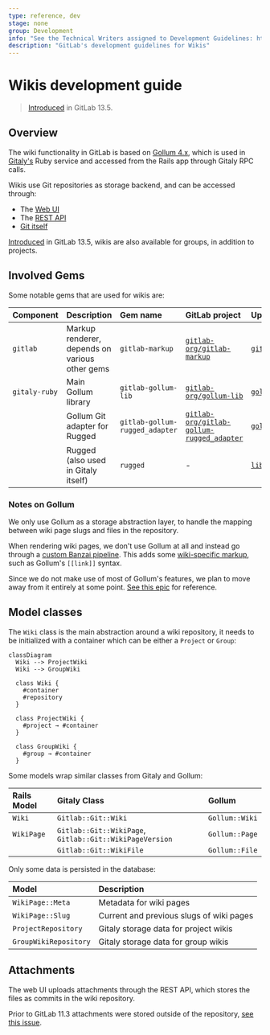 ```yaml
---
type: reference, dev
stage: none
group: Development
info: "See the Technical Writers assigned to Development Guidelines: https://about.gitlab.com/handbook/engineering/ux/technical-writing/#assignments-to-development-guidelines"
description: "GitLab's development guidelines for Wikis"
---
```


# Wikis development guide

> [Introduced](https://gitlab.com/gitlab-org/gitlab/-/issues/227027) in GitLab 13.5.

## Overview

The wiki functionality in GitLab is based on [Gollum 4.x](https://github.com/gollum/gollum/),
which is used in [Gitaly's](gitaly.md) Ruby service and accessed from the Rails app through Gitaly RPC calls.

Wikis use Git repositories as storage backend, and can be accessed through:

- The [Web UI](../user/project/wiki/index.md)
- The [REST API](../api/wikis.md)
- [Git itself](../user/project/wiki/#adding-and-editing-wiki-pages-locally)

[Introduced](https://gitlab.com/groups/gitlab-org/-/epics/2214) in GitLab 13.5, wikis are also available
for groups, in addition to projects.

## Involved Gems

Some notable gems that are used for wikis are:

| Component     | Description                                    | Gem name                       | GitLab project                                                                                          | Upstream project                                                    |
|:--------------|:-----------------------------------------------|:-------------------------------|:--------------------------------------------------------------------------------------------------------|:--------------------------------------------------------------------|
| `gitlab`      | Markup renderer, depends on various other gems | `gitlab-markup`                | [`gitlab-org/gitlab-markup`](https://gitlab.com/gitlab-org/gitlab-markup)                               | [`github/markup`](https://github.com/github/markup)                 |
| `gitaly-ruby` | Main Gollum library                            | `gitlab-gollum-lib`            | [`gitlab-org/gollum-lib`](https://gitlab.com/gitlab-org/gollum-lib)                                     | [`gollum/gollum-lib`](https://github.com/gollum/gollum-lib)         |
|               | Gollum Git adapter for Rugged                  | `gitlab-gollum-rugged_adapter` | [`gitlab-org/gitlab-gollum-rugged_adapter`](https://gitlab.com/gitlab-org/gitlab-gollum-rugged_adapter) | [`gollum/rugged_adapter`](https://github.com/gollum/rugged_adapter) |
|               | Rugged (also used in Gitaly itself)            | `rugged`                       | -                                                                                                       | [`libgit2/rugged`](https://github.com/libgit2/rugged)               |

### Notes on Gollum

We only use Gollum as a storage abstraction layer, to handle the mapping between wiki page slugs and files in the repository.

When rendering wiki pages, we don't use Gollum at all and instead go through a
[custom Banzai pipeline](https://gitlab.com/gitlab-org/gitlab/blob/master/lib/banzai/pipeline/wiki_pipeline.rb).
This adds some [wiki-specific markup](../user/markdown.md#wiki-specific-markdown), such as Gollum's `[[link]]` syntax.

Since we do not make use of most of Gollum's features, we plan to move away from it entirely at some point.
[See this epic](https://gitlab.com/groups/gitlab-org/-/epics/2381) for reference.

## Model classes

The `Wiki` class is the main abstraction around a wiki repository, it needs to be initialized
with a container which can be either a `Project` or `Group`:

```mermaid
classDiagram
  Wiki --> ProjectWiki
  Wiki --> GroupWiki

  class Wiki {
    #container
    #repository
  }

  class ProjectWiki {
    #project → #container
  }

  class GroupWiki {
    #group → #container
  }
```

Some models wrap similar classes from Gitaly and Gollum:

| Rails Model | Gitaly Class                                            | Gollum         |
|:------------|:--------------------------------------------------------|:---------------|
| `Wiki`      | `Gitlab::Git::Wiki`                                     | `Gollum::Wiki` |
| `WikiPage`  | `Gitlab::Git::WikiPage`, `Gitlab::Git::WikiPageVersion` | `Gollum::Page` |
|             | `Gitlab::Git::WikiFile`                                 | `Gollum::File` |

Only some data is persisted in the database:

| Model                 | Description                              |
|:----------------------|:-----------------------------------------|
| `WikiPage::Meta`      | Metadata for wiki pages                  |
| `WikiPage::Slug`      | Current and previous slugs of wiki pages |
| `ProjectRepository`   | Gitaly storage data for project wikis    |
| `GroupWikiRepository` | Gitaly storage data for group wikis      |

## Attachments

The web UI uploads attachments through the REST API, which stores the files as commits in the wiki repository.

Prior to GitLab 11.3 attachments were stored outside of the repository, [see this issue](https://gitlab.com/gitlab-org/gitlab-foss/-/issues/33475).
